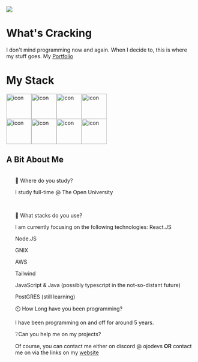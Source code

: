 <div class="sauced">
<img src="https://capsule-render.vercel.app/api?type=venom&height=200&color=0089c5&text=Welcome%20To%20My%20Github&fontColor=c1c1c1&fontSize=50&animation=fadeIn&descAlign=56">
<h1>What's Cracking</h1>
I don't mind programming now and again. When I decide to, this is where my stuff goes.
 My <a href="www.ojodevs.tech">Portfolio</a>
<br>

  <H1> My Stack </H1>
  <div style="display: flex; align-items: flex-start;"><img src="https://techstack-generator.vercel.app/js-icon.svg" alt="icon" width="67" height="67" /><img src="https://techstack-generator.vercel.app/nginx-icon.svg" alt="icon" width="67" height="67" /><img src="https://techstack-generator.vercel.app/mysql-icon.svg" alt="icon" width="67" height="67" /><img src="https://techstack-generator.vercel.app/java-icon.svg" alt="icon" width="67" height="67" /></div><div style="display: flex; align-items: flex-start;"><img src="https://techstack-generator.vercel.app/github-icon.svg" alt="icon" width="67" height="67" /><img src="https://techstack-generator.vercel.app/restapi-icon.svg" alt="icon" width="67" height="67" /><img src="https://techstack-generator.vercel.app/docker-icon.svg" alt="icon" width="67" height="67" /><img src="https://techstack-generator.vercel.app/aws-icon.svg" alt="icon" width="67" height="67" /></div>
<h2 class="saucier">A Bit About Me</h2>
<ul>
  
<br/>
🏫 Where do you study? 
  
I study full-time @ The Open University 

<br/>

🔭  What stacks do you use? 

I am currently focusing on the following technologies: 
React.JS

Node.JS

GNIX

AWS

Tailwind

JavaScript & Java (possibly typescript in the not-so-distant future)

PostGRES (still learning)

⏲️ How Long have you been programming?

I have been programming on and off for around 5 years.

❔Can you help me on my projects?

Of course, you can contact me either on discord @ ojodevs **OR** contact me on via the links on my <a href="www.ojodevs.tech">website</a>


